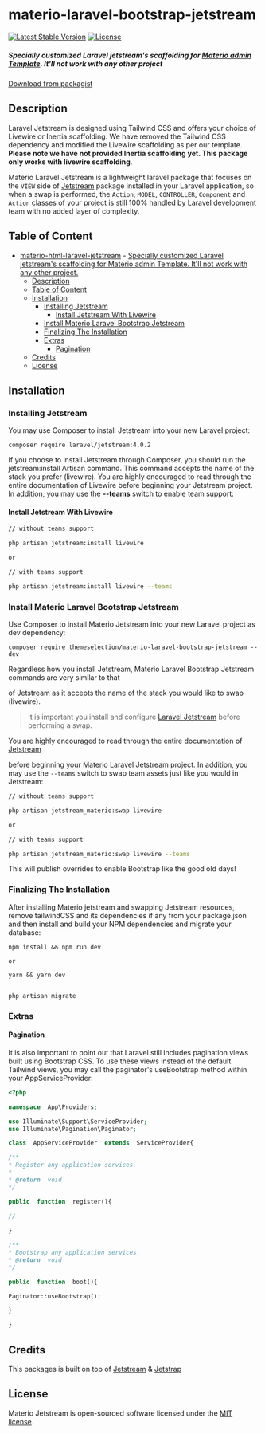 # materio-laravel-bootstrap-jetstream

[![Latest Stable Version](https://poser.pugx.org/themeselection/materio-laravel-bootstrap-jetstream/v)](//packagist.org/packages/themeselection/materio-laravel-bootstrap-jetstream)
[![License](https://poser.pugx.org/themeselection/materio-laravel-bootstrap-jetstream/license)](//packagist.org/packages/themeselection/materio-laravel-bootstrap-jetstream)

##### Specially customized Laravel jetstream's scaffolding for [Materio admin Template](#). It'll not work with any other project

[Download from packagist](https://packagist.org/packages/themeselection/materio-laravel-bootstrap-jetstream)

## Description

Laravel Jetstream is designed using Tailwind CSS and offers your choice of Livewire or Inertia scaffolding. We have removed the Tailwind CSS dependency and modified the Livewire scaffolding as per our template. __Please note we have not provided Inertia scaffolding yet. This package only works with livewire scaffolding__.

Materio Laravel Jetstream is a lightweight laravel package that focuses on the `VIEW` side of [Jetstream](https://github.com/laravel/jetstream) package installed in your Laravel application, so when a swap is performed, the `Action`, `MODEL`, `CONTROLLER`, `Component` and `Action` classes of your project is still 100% handled by Laravel development team with no added layer of complexity.

## Table of Content

- [materio-html-laravel-jetstream](#materio-html-laravel-jetstream)
        - [Specially customized Laravel jetstream's scaffolding for Materio admin Template. It'll not work with any other project.](#specially-customized-laravel-jetstreams-scaffolding-for-materio-admin-template-itll-not-work-with-any-other-project)
  - [Description](#description)
  - [Table of Content](#table-of-content)
  - [Installation](#installation)
    - [Installing Jetstream](#installing-jetstream)
      - [Install Jetstream With Livewire](#install-jetstream-with-livewire)
    - [Install Materio Laravel Bootstrap Jetstream](#install-materio-laravel-bootstrap-jetstream)
    - [Finalizing The Installation](#finalizing-the-installation)
    - [Extras](#extras)
      - [Pagination](#pagination)
  - [Credits](#credits)
  - [License](#license)

## Installation

### Installing Jetstream

You may use Composer to install Jetstream into your new Laravel project:

```
composer require laravel/jetstream:4.0.2
```

If you choose to install Jetstream through Composer, you should run the jetstream:install Artisan command. This command accepts the name of the stack you prefer (livewire). You are highly encouraged to read through the entire documentation of Livewire before beginning your Jetstream project. In addition, you may use the __--teams__ switch to enable team support:

#### Install Jetstream With Livewire

```bash
// without teams support

php artisan jetstream:install livewire

or

// with teams support

php artisan jetstream:install livewire --teams
```

### Install Materio Laravel Bootstrap Jetstream

Use Composer to install Materio Jetstream into your new Laravel project as dev dependency:

```
composer require themeselection/materio-laravel-bootstrap-jetstream --dev
```

Regardless how you install Jetstream, Materio Laravel Bootstrap Jetstream commands are very similar to that

of Jetstream as it accepts the name of the stack you would like to swap (livewire).

> It is important you install and configure [Laravel Jetstream](https://github.com/laravel/jetstream) before performing a swap.

You are highly encouraged to read through the entire documentation of [Jetstream](https://jetstream.laravel.com/1.x/introduction.html)

before beginning your Materio Laravel Jetstream project. In addition, you may use the `--teams` switch to swap team assets just like you would in Jetstream:

```bash
// without teams support

php artisan jetstream_materio:swap livewire

or

// with teams support

php artisan jetstream_materio:swap livewire --teams
```

This will publish overrides to enable Bootstrap like the good old days!

### Finalizing The Installation

After installing Materio jetstream and swapping Jetstream resources, remove tailwindCSS and its dependencies if any from your package.json and then install and build your NPM dependencies and migrate your database:

```
npm install && npm run dev

or  

yarn && yarn dev


php artisan migrate
```

### Extras

#### Pagination

It is also important to point out that Laravel still includes pagination views built using Bootstrap CSS. To use these views instead of the default Tailwind views, you may call the paginator's useBootstrap method within your AppServiceProvider:

```php
<?php

namespace  App\Providers;

use Illuminate\Support\ServiceProvider;
use Illuminate\Pagination\Paginator;

class  AppServiceProvider  extends  ServiceProvider{

/**
* Register any application services.
*
* @return  void
*/

public  function  register(){

//
  
}

/**
* Bootstrap any application services.
* @return  void
*/

public  function  boot(){

Paginator::useBootstrap();

}

}
```

## Credits

This packages is built on top of [Jetstream](https://github.com/laravel/jetstream) & [Jetstrap](https://github.com/nascent-africa/jetstrap)

## License

Materio Jetstream is open-sourced software licensed under the [MIT license](https://github.com/themeselection/materio-html-laravel-jetstream/blob/master/LICENSE).

